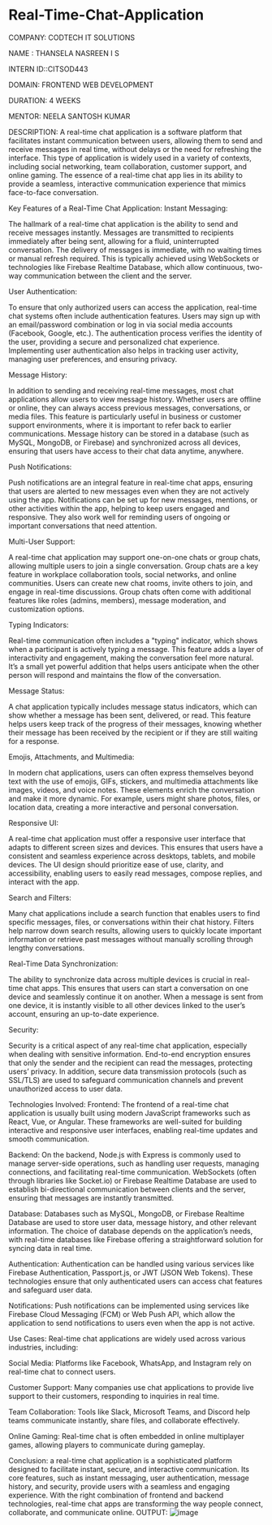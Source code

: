 # Real-Time-Chat-Application
COMPANY: CODTECH IT SOLUTIONS

NAME : THANSELA NASREEN I S

INTERN ID::CITSOD443

DOMAIN: FRONTEND WEB DEVELOPMENT

DURATION: 4 WEEKS

MENTOR: NEELA SANTOSH KUMAR

DESCRIPTION: A real-time chat application is a software platform that facilitates instant communication between users, allowing them to send and receive messages in real time, without delays or the need for refreshing the interface. This type of application is widely used in a variety of contexts, including social networking, team collaboration, customer support, and online gaming. The essence of a real-time chat app lies in its ability to provide a seamless, interactive communication experience that mimics face-to-face conversation.

Key Features of a Real-Time Chat Application: Instant Messaging:

The hallmark of a real-time chat application is the ability to send and receive messages instantly. Messages are transmitted to recipients immediately after being sent, allowing for a fluid, uninterrupted conversation. The delivery of messages is immediate, with no waiting times or manual refresh required. This is typically achieved using WebSockets or technologies like Firebase Realtime Database, which allow continuous, two-way communication between the client and the server.

User Authentication:

To ensure that only authorized users can access the application, real-time chat systems often include authentication features. Users may sign up with an email/password combination or log in via social media accounts (Facebook, Google, etc.). The authentication process verifies the identity of the user, providing a secure and personalized chat experience. Implementing user authentication also helps in tracking user activity, managing user preferences, and ensuring privacy.

Message History:

In addition to sending and receiving real-time messages, most chat applications allow users to view message history. Whether users are offline or online, they can always access previous messages, conversations, or media files. This feature is particularly useful in business or customer support environments, where it is important to refer back to earlier communications. Message history can be stored in a database (such as MySQL, MongoDB, or Firebase) and synchronized across all devices, ensuring that users have access to their chat data anytime, anywhere.

Push Notifications:

Push notifications are an integral feature in real-time chat apps, ensuring that users are alerted to new messages even when they are not actively using the app. Notifications can be set up for new messages, mentions, or other activities within the app, helping to keep users engaged and responsive. They also work well for reminding users of ongoing or important conversations that need attention.

Multi-User Support:

A real-time chat application may support one-on-one chats or group chats, allowing multiple users to join a single conversation. Group chats are a key feature in workplace collaboration tools, social networks, and online communities. Users can create new chat rooms, invite others to join, and engage in real-time discussions. Group chats often come with additional features like roles (admins, members), message moderation, and customization options.

Typing Indicators:

Real-time communication often includes a "typing" indicator, which shows when a participant is actively typing a message. This feature adds a layer of interactivity and engagement, making the conversation feel more natural. It’s a small yet powerful addition that helps users anticipate when the other person will respond and maintains the flow of the conversation.

Message Status:

A chat application typically includes message status indicators, which can show whether a message has been sent, delivered, or read. This feature helps users keep track of the progress of their messages, knowing whether their message has been received by the recipient or if they are still waiting for a response.

Emojis, Attachments, and Multimedia:

In modern chat applications, users can often express themselves beyond text with the use of emojis, GIFs, stickers, and multimedia attachments like images, videos, and voice notes. These elements enrich the conversation and make it more dynamic. For example, users might share photos, files, or location data, creating a more interactive and personal conversation.

Responsive UI:

A real-time chat application must offer a responsive user interface that adapts to different screen sizes and devices. This ensures that users have a consistent and seamless experience across desktops, tablets, and mobile devices. The UI design should prioritize ease of use, clarity, and accessibility, enabling users to easily read messages, compose replies, and interact with the app.

Search and Filters:

Many chat applications include a search function that enables users to find specific messages, files, or conversations within their chat history. Filters help narrow down search results, allowing users to quickly locate important information or retrieve past messages without manually scrolling through lengthy conversations.

Real-Time Data Synchronization:

The ability to synchronize data across multiple devices is crucial in real-time chat apps. This ensures that users can start a conversation on one device and seamlessly continue it on another. When a message is sent from one device, it is instantly visible to all other devices linked to the user’s account, ensuring an up-to-date experience.

Security:

Security is a critical aspect of any real-time chat application, especially when dealing with sensitive information. End-to-end encryption ensures that only the sender and the recipient can read the messages, protecting users’ privacy. In addition, secure data transmission protocols (such as SSL/TLS) are used to safeguard communication channels and prevent unauthorized access to user data.

Technologies Involved: Frontend: The frontend of a real-time chat application is usually built using modern JavaScript frameworks such as React, Vue, or Angular. These frameworks are well-suited for building interactive and responsive user interfaces, enabling real-time updates and smooth communication.

Backend: On the backend, Node.js with Express is commonly used to manage server-side operations, such as handling user requests, managing connections, and facilitating real-time communication. WebSockets (often through libraries like Socket.io) or Firebase Realtime Database are used to establish bi-directional communication between clients and the server, ensuring that messages are instantly transmitted.

Database: Databases such as MySQL, MongoDB, or Firebase Realtime Database are used to store user data, message history, and other relevant information. The choice of database depends on the application’s needs, with real-time databases like Firebase offering a straightforward solution for syncing data in real time.

Authentication: Authentication can be handled using various services like Firebase Authentication, Passport.js, or JWT (JSON Web Tokens). These technologies ensure that only authenticated users can access chat features and safeguard user data.

Notifications: Push notifications can be implemented using services like Firebase Cloud Messaging (FCM) or Web Push API, which allow the application to send notifications to users even when the app is not active.

Use Cases: Real-time chat applications are widely used across various industries, including:

Social Media: Platforms like Facebook, WhatsApp, and Instagram rely on real-time chat to connect users.

Customer Support: Many companies use chat applications to provide live support to their customers, responding to inquiries in real time.

Team Collaboration: Tools like Slack, Microsoft Teams, and Discord help teams communicate instantly, share files, and collaborate effectively.

Online Gaming: Real-time chat is often embedded in online multiplayer games, allowing players to communicate during gameplay.

Conclusion: a real-time chat application is a sophisticated platform designed to facilitate instant, secure, and interactive communication. Its core features, such as instant messaging, user authentication, message history, and security, provide users with a seamless and engaging experience. With the right combination of frontend and backend technologies, real-time chat apps are transforming the way people connect, collaborate, and communicate online.
OUTPUT:
![image](https://github.com/user-attachments/assets/e5fbfa35-5935-43d7-a728-bc05fbf56a88)
